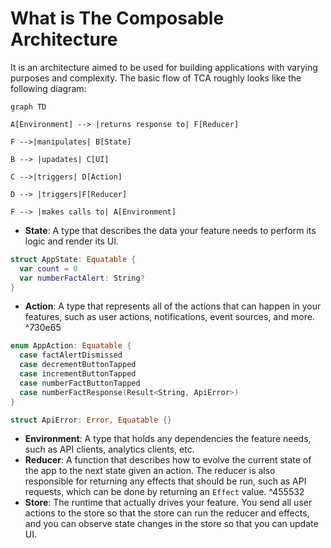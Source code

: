 # What is The Composable Architecture

It is an architecture aimed to be used for building applications with varying purposes and complexity. The basic flow of TCA roughly looks like the following diagram:
```mermaid 
graph TD

A[Environment] --> |returns response to| F[Reducer]

F -->|manipulates| B[State]

B --> |upadates| C[UI]

C -->|triggers| D[Action]

D --> |triggers|F[Reducer]

F --> |makes calls to| A[Environment]
```
-   **State**: A type that describes the data your feature needs to perform its logic and render its UI.
```swift
struct AppState: Equatable {
  var count = 0
  var numberFactAlert: String?
}
```
-   **Action**: A type that represents all of the actions that can happen in your features, such as user actions, notifications, event sources, and more. ^730e65
```swift
enum AppAction: Equatable {
  case factAlertDismissed
  case decrementButtonTapped
  case incrementButtonTapped
  case numberFactButtonTapped
  case numberFactResponse(Result<String, ApiError>)
}

struct ApiError: Error, Equatable {}
```
-   **Environment**: A type that holds any dependencies the feature needs, such as API clients, analytics clients, etc.
-   **Reducer**: A function that describes how to evolve the current state of the app to the next state given an action. The reducer is also responsible for returning any effects that should be run, such as API requests, which can be done by returning an `Effect` value. ^455532
-   **Store**: The runtime that actually drives your feature. You send all user actions to the store so that the store can run the reducer and effects, and you can observe state changes in the store so that you can update UI.